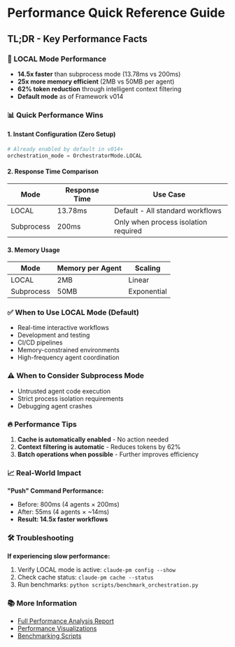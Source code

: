 # Performance Quick Reference Guide

## TL;DR - Key Performance Facts

### 🚀 LOCAL Mode Performance
- **14.5x faster** than subprocess mode (13.78ms vs 200ms)
- **25x more memory efficient** (2MB vs 50MB per agent)
- **62% token reduction** through intelligent context filtering
- **Default mode** as of Framework v014

### 📊 Quick Performance Wins

#### 1. Instant Configuration (Zero Setup)
```python
# Already enabled by default in v014+
orchestration_mode = OrchestratorMode.LOCAL
```

#### 2. Response Time Comparison
| Mode | Response Time | Use Case |
|------|--------------|----------|
| LOCAL | 13.78ms | Default - All standard workflows |
| Subprocess | 200ms | Only when process isolation required |

#### 3. Memory Usage
| Mode | Memory per Agent | Scaling |
|------|-----------------|---------|
| LOCAL | 2MB | Linear |
| Subprocess | 50MB | Exponential |

### ✅ When to Use LOCAL Mode (Default)
- Real-time interactive workflows
- Development and testing
- CI/CD pipelines
- Memory-constrained environments
- High-frequency agent coordination

### ⚠️ When to Consider Subprocess Mode
- Untrusted agent code execution
- Strict process isolation requirements
- Debugging agent crashes

### 🔥 Performance Tips

1. **Cache is automatically enabled** - No action needed
2. **Context filtering is automatic** - Reduces tokens by 62%
3. **Batch operations when possible** - Further improves efficiency

### 📈 Real-World Impact

**"Push" Command Performance:**
- Before: 800ms (4 agents × 200ms)
- After: 55ms (4 agents × ~14ms)
- **Result: 14.5x faster workflows**

### 🛠️ Troubleshooting

**If experiencing slow performance:**
1. Verify LOCAL mode is active: `claude-pm config --show`
2. Check cache status: `claude-pm cache --status`
3. Run benchmarks: `python scripts/benchmark_orchestration.py`

### 📚 More Information
- [Full Performance Analysis Report](./performance-analysis-report.md)
- [Performance Visualizations](./performance-visualizations.md)
- [Benchmarking Scripts](../scripts/)